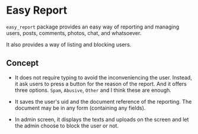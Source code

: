 # Easy Report


`easy_report` package provides an easy way of reporting and managing users, posts, comments, photos, chat, and whatsoever.

It also provides a way of listing and blocking users.



## Concept

- It does not require typing to avoid the inconveniencing the user. Instead, it ask users to press a button for the reason of the report. And it offers three options. `Spam`, `Abusive`, `Other` and I think these are enough.

- It saves the user's uid and the document reference of the reporting. The document may be in any form (containing any fields).

- In admin screen, it displays the texts and uploads on the screen and let the admin choose to block the user or not.





